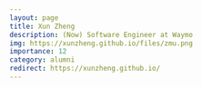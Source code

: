```yaml
---
layout: page
title: Xun Zheng
description: (Now) Software Engineer at Waymo
img: https://xunzheng.github.io/files/zmu.png
importance: 12
category: alumni
redirect: https://xunzheng.github.io/
---
```

